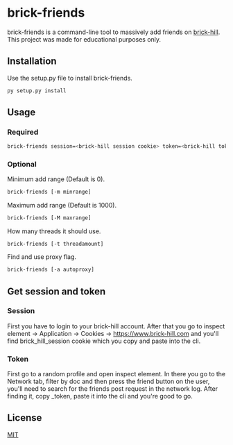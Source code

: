 # brick-friends
brick-friends is a command-line tool to massively add friends on [brick-hill](https://www.brick-hill.com/). This project was made for educational purposes only.
## Installation
Use the setup.py file to install brick-friends.
```bash
py setup.py install
```
## Usage
### Required
```bash
brick-friends session=<brick-hill session cookie> token=<brick-hill token>
```
### Optional
Minimum add range (Default is 0).
```bash
brick-friends [-m minrange]
```
Maximum add range (Default is 1000).
```bash
brick-friends [-M maxrange]
```
How many threads it should use.
```
brick-friends [-t threadamount]
```
Find and use proxy flag.
```bash
brick-friends [-a autoproxy]
```
## Get session and token
### Session
First you have to login to your brick-hill account. After that you go to inspect element -> Application -> Cookies -> https://www.brick-hill.com and you'll find brick_hill_session cookie which you copy and paste into the cli.
### Token
First go to a random profile and open inspect element. In there you go to the Network tab, filter by doc and then press the friend button on the user, you'll need to search for the friends post request in the network log. After finding it, copy _token, paste it into the cli and you're good to go.
## License
[MIT](https://choosealicense.com/licenses/mit/)